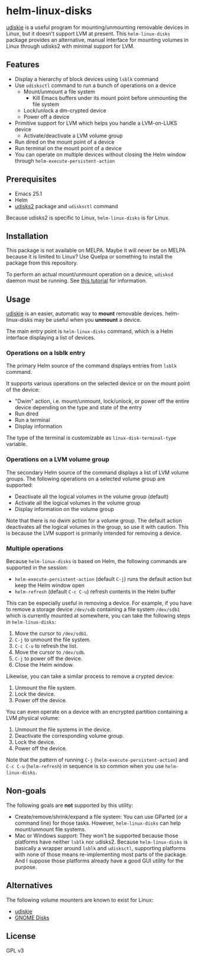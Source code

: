 # helm-linux-disks

[udiskie](https://github.com/coldfix/udiskie) is a useful program for mounting/unmounting removable devices in Linux, but it doesn't support LVM at present. This `helm-linux-disks` package provides an alternative, manual interface for mounting volumes in Linux through udisks2 with minimal support for LVM. 

## Features

- Display a hierarchy of block devices using `lsblk` command
- Use `udisksctl` command to run a bunch of operations on a device
  - Mount/unmount a file system
    - Kill Emacs buffers under its mount point before unmounting the file system
  - Lock/unlock a dm-crypted device
  - Power off a device
- Primitive support for LVM which helps you handle a LVM-on-LUKS device
  - Activate/deactivate a LVM volume group
- Run dired on the mount point of a device
- Run terminal on the mount point of a device
- You can operate on multiple devices without closing the Helm window through `helm-execute-persistent-action`

## Prerequisites

- Emacs 25.1
- Helm
- [udisks2](https://wiki.archlinux.org/index.php/Udisks) package and `udisksctl` command

Because udisks2 is specific to Linux, `helm-linux-disks` is for Linux.

## Installation

This package is not available on MELPA. Maybe it will never be on MELPA because it is limited to Linux? Use Quelpa or something to install the package from this repository.

To perform an actual mount/unmount operation on a device, `udisksd` daemon must be running. See [this tutorial](https://wiki.archlinux.org/index.php/Udisks) for information.

## Usage

[udiskie](https://github.com/coldfix/udiskie) is an easier, automatic way to **mount** removable devices. helm-linux-disks may be useful when you **unmount** a device.

The main entry point is `helm-linux-disks` command, which is a Helm interface displaying a list of devices.

### Operations on a lsblk entry

The primary Helm source of the command displays entries from `lsblk` command.

It supports various operations on the selected device or on the mount point of the device:

- "Dwim" action, i.e. mount/unmount, lock/unlock, or power off the entire device depending on the type and state of the entry
- Run dired
- Run a terminal
- Display information

The type of the terminal is customizable as `linux-disk-terminal-type` variable.

### Operations on a LVM volume group

The secondary Helm source of the command displays a list of LVM volume groups. The following operations on a selected volume group are supported:

- Deactivate all the logical volumes in the volume group (default)
- Activate all the logical volumes in the volume group
- Display information on the volume group

Note that there is no dwim action for a volume group. The default action deactivates all the logical volumes in the group, so use it with caution. This is because the LVM support is primarily intended for removing a device.

### Multiple operations

Because `helm-linux-disks` is based on Helm, the following commands are supported in the session:

- `helm-execute-persistent-action` (default `C-j`) runs the default action but keep the Helm window open
- `helm-refresh` (default `C-c C-u`) refresh contents in the Helm buffer

This can be especially useful in removing a device. For example, if you have to remove a storage device `/dev/sdb` containing a file system `/dev/sdb1` which is currently mounted at somewhere, you can take the following steps in `helm-linux-disks`:

1. Move the cursor to `/dev/sdb1`.
2. `C-j` to unmount the file system.
3. `C-c C-u` to refresh the list.
4. Move the cursor to `/dev/sdb`.
5. `C-j` to power off the device.
6. Close the Helm window.

Likewise, you can take a similar process to remove a crypted device:

1. Unmount the file system.
2. Lock the device.
3. Power off the device.

You can even operate on a device with an encrypted partition containing a LVM physical volume:

1. Unmount the file systems in the device.
2. Deactivate the corresponding volume group.
3. Lock the device.
4. Power off the device.

Note that the pattern of running `C-j` (`helm-execute-persistent-action`) and `C-c C-u` (`helm-refresh`) in sequence is so common when you use `helm-linux-disks`.

## Non-goals

The following goals are **not** supported by this utility:

- Create/remove/shrink/expand a file system: You can use GParted (or a command line) for those tasks. However, `helm-linux-disks` can help mount/unmount file systems.
- Mac or Windows support: They won't be supported because those platforms have neither `lsblk` nor udisks2. Because `helm-linux-disks` is basically a wrapper around `lsblk` and `udisksctl`, supporting platforms with none of those means re-implementing most parts of the package. And I suppose those platforms already have a good GUI utility for the purpose.

## Alternatives

The following volume mounters are known to exist for Linux:

- [udiskie](https://github.com/coldfix/udiskie)
- [GNOME Disks](https://en.wikipedia.org/wiki/GNOME_Disks)

## License

GPL v3
